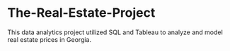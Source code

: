# The-Real-Estate-Project
This data analytics project utilized SQL and Tableau to analyze and model real estate prices in Georgia. 
